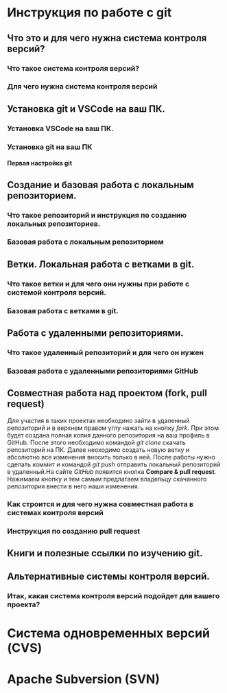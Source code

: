 # Инструкция по работе с git

## Что это и для чего нужна система контроля версий?

### Что такое система контроля версий?

### Для чего нужна система контроля версий

## Установка git и VSCode на ваш ПК.

### Установка VSCode на ваш ПК.

### Установка git на ваш ПК

#### Первая настройка git

## Создание и базовая работа с локальным репозиторием.

### Что такое репозиторий и инструкция по созданию локальных репозиториев.

### Базовая работа с локальным репозиторием

## Ветки. Локальная работа с ветками в git.

### Что такое ветки и для чего они нужны при работе с системой контроля версий.

### Базовая работа с ветками в git.

## Работа с удаленными репозиториями.


### Что такое удаленный репозиторий и для чего он нужен

### Базовая работа с удаленными репозиториями GitHub

## Совместная работа над проектом (fork, pull request)
Для участия в таких проектах необходино зайти в удаленный репозиторий и в верхнем правом углу нажать на кнопку *fork*. При этом будет создана полная копия данного репозитория на ваш профиль в GitHub. После этого необходимо командой *git clone* скачать репозиторий на ПК. Далее неоходимо создать новую ветку и абсолютно все изменения вносить только в ней. После работы нужно сделать коммит и командой *git push* отправить локальный репозиторий в удаленный.На сайте *GitHub* появится кнопка **Compare & pull request**. Нажимаем кнопку и тем самым предлагаем владельцу скачанного репозитория внести в него наши изменения.

### Как строится и для чего нужна совместная работа в системах контроля версий

### Инструкция по созданию pull request

## Книги и полезные ссылки по изучению git.

## Альтернативные системы контроля версий.

### Итак, какая система контроля версий подойдет для вашего проекта?

# Система одновременных версий (CVS)

# Apache Subversion (SVN)

